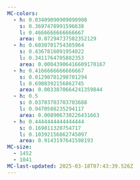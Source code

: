 ```yaml
---
MC-colors:
  - h: 0.03409090909090908
    s: 0.3697478991596638
    l: 0.4666666666666667
    area: 0.07294737502352129
  - h: 0.6030701754385964
    s: 0.4367816091954022
    l: 0.3411764705882353
    area: 0.00043906416609170167
  - h: 0.4166666666666667
    s: 0.01298701298701294
    l: 0.6980392156862745
    area: 0.0033870664241359844
  - h: 0.5
    s: 0.03703703703703688
    l: 0.9470588235294117
    area: 0.008906730226431663
  - h: 0.4444444444444444
    s: 0.169811320754717
    l: 0.10392156862745097
    area: 0.9143197641598193
MC-size:
  - 1452
  - 1041
MC-last-updated: 2025-03-18T07:43:39.526Z
---
```

